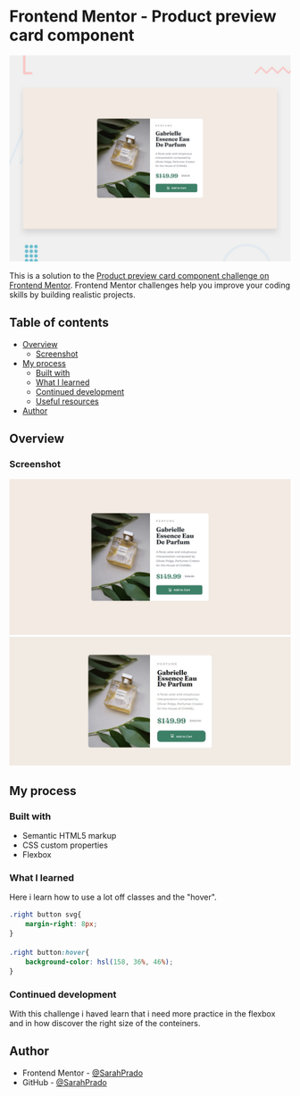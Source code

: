 # Frontend Mentor - Product preview card component

![Design preview for the Product preview card component coding challenge](./design/desktop-preview.jpg)


This is a solution to the [Product preview card component challenge on Frontend Mentor](https://www.frontendmentor.io/challenges/product-preview-card-component-GO7UmttRfa). Frontend Mentor challenges help you improve your coding skills by building realistic projects. 


## Table of contents

- [Overview](#overview)
  - [Screenshot](#screenshot)
- [My process](#my-process)
  - [Built with](#built-with)
  - [What I learned](#what-i-learned)
  - [Continued development](#continued-development)
  - [Useful resources](#useful-resources)
- [Author](#author)


## Overview

### Screenshot

![Here the design gived from Frontend Mentor](./design/desktop-design.jpg)
![Here my solution](./design/mydesing.jpg)

## My process

### Built with

- Semantic HTML5 markup
- CSS custom properties
- Flexbox


### What I learned
Here i learn how to use a lot off classes and the "hover".
```css
.right button svg{
    margin-right: 8px;
}

.right button:hover{
    background-color: hsl(158, 36%, 46%);
}
```
### Continued development

With this challenge i haved learn that i need more practice in the flexbox and in how discover the right size of the conteiners.

## Author

- Frontend Mentor - [@SarahPrado](https://www.frontendmentor.io/profile/SarahPrado)
- GitHub - [@SarahPrado](https://github.com/SarahPrado)



